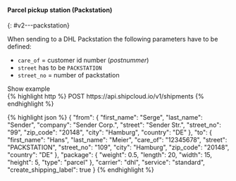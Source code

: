 #### Parcel pickup station (Packstation)
{: #v2---packstation}

When sending to a DHL Packstation the following parameters have to be defined:

- `care_of` = customer id number (_postnummer_)
- `street` has to be `PACKSTATION`
- `street_no` = number of packstation

<a class="btn btn-primary" type="button" data-toggle="collapse" data-target="#{{include.carrier_interface}}_packstation_togglebox_collapsable" aria-expanded="false" aria-controls="collapseExample">
  Show example
</a>

<div id="{{include.carrier_interface}}_packstation_togglebox_collapsable" class="panel-collapse collapse">
<div class="well">
{% highlight http %}
POST https://api.shipcloud.io/v1/shipments
{% endhighlight %}

{% highlight json %}
{
  "from": {
    "first_name": "Serge",
    "last_name": "Sender",
    "company": "Sender Corp.",
    "street": "Sender Str.",
    "street_no": "99",
    "zip_code": "20148",
    "city": "Hamburg",
    "country": "DE"
  },
  "to": {
    "first_name": "Hans",
    "last_name": "Meier",
    "care_of": "12345678",
    "street": "PACKSTATION",
    "street_no": "109",
    "city": "Hamburg",
    "zip_code": "20148",
    "country": "DE"
  },
  "package": {
    "weight": 0.5,
    "length": 20,
    "width": 15,
    "height": 5,
    "type": "parcel"
  },
  "carrier": "dhl",
  "service": "standard",
  "create_shipping_label": true
}
{% endhighlight %}
</div>
</div>

